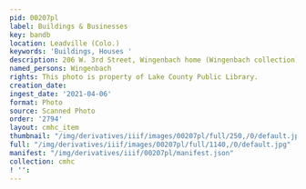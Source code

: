 ```yaml
---
pid: 00207pl
label: Buildings & Businesses
key: bandb
location: Leadville (Colo.)
keywords: 'Buildings, Houses '
description: 206 W. 3rd Street, Wingenbach home (Wingenbach collection)
named_persons: Wingenbach
rights: This photo is property of Lake County Public Library.
creation_date: 
ingest_date: '2021-04-06'
format: Photo
source: Scanned Photo
order: '2794'
layout: cmhc_item
thumbnail: "/img/derivatives/iiif/images/00207pl/full/250,/0/default.jpg"
full: "/img/derivatives/iiif/images/00207pl/full/1140,/0/default.jpg"
manifest: "/img/derivatives/iiif/00207pl/manifest.json"
collection: cmhc
! '': 
---
```

